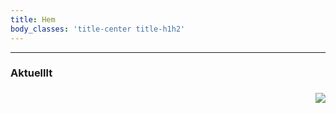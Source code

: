 ```yaml
---
title: Hem
body_classes: 'title-center title-h1h2'
---
```

--------------------------

### Aktuelllt

<img style="float:right; margin:5px 0 5px 15px; max-width: 45%;" src="../user/pages/01.home/Home_03.jpg">
